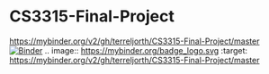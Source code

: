 # CS3315-Final-Project
https://mybinder.org/v2/gh/terreljorth/CS3315-Final-Project/master
[![Binder](https://mybinder.org/badge_logo.svg)](https://mybinder.org/v2/gh/terreljorth/CS3315-Final-Project/master)
.. image:: https://mybinder.org/badge_logo.svg
 :target: https://mybinder.org/v2/gh/terreljorth/CS3315-Final-Project/master
